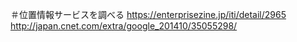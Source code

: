 ＃位置情報サービスを調べる
https://enterprisezine.jp/iti/detail/2965
http://japan.cnet.com/extra/google_201410/35055298/
